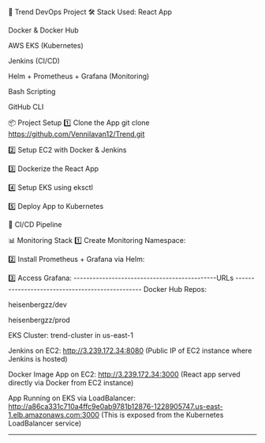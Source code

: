 🚀 Trend DevOps Project
🛠 Stack Used:
React App 

Docker & Docker Hub

AWS EKS (Kubernetes)

Jenkins (CI/CD)

Helm + Prometheus + Grafana (Monitoring)

Bash Scripting

GitHub CLI

📦 Project Setup
1️⃣ Clone the App
git clone https://github.com/Vennilavan12/Trend.git

2️⃣ Setup EC2 with Docker & Jenkins

3️⃣ Dockerize the React App

4️⃣ Setup EKS using eksctl

5️⃣ Deploy App to Kubernetes

🔁 CI/CD Pipeline

📊 Monitoring Stack
1️⃣ Create Monitoring Namespace:

2️⃣ Install Prometheus + Grafana via Helm:

3️⃣ Access Grafana:
---------------------------------------------URLs ------------------------------------------------
Docker Hub Repos:

heisenbergzz/dev

heisenbergzz/prod

EKS Cluster: trend-cluster in us-east-1

Jenkins on EC2:
http://3.239.172.34:8080
(Public IP of EC2 instance where Jenkins is hosted)

Docker Image App on EC2:
http://3.239.172.34:3000
(React app served directly via Docker from EC2 instance)

App Running on EKS via LoadBalancer:
http://a86ca331c710a4ffc9e0ab9781b12876-1228905747.us-east-1.elb.amazonaws.com:3000
(This is exposed from the Kubernetes LoadBalancer service)

-------------------------------------------------------------------------------------------------
